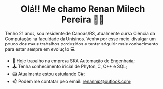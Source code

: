 <h1 align="center"> Olá!! Me chamo Renan Milech Pereira 👨‍💻 </h1>

Tenho 21 anos, sou residente de Canoas/RS, atualmente curso Ciência da Computação na faculdade da Unisinos. Venho por esse meio, divulgar um pouco dos meus trabalhos porduzidos e tentar adquirir mais conhecimento para estar sempre em evolução 💻


- 🧰 Hoje trabalho na empresa SKA Automação de Engenharia;
- 🕹 Tenha conhecimento inicial de Phyton, C, C++ e SQL;
- 📟 Atualmente estou estudando C#; 
- 📫 Podem me contatar pelo email: renanmp@outlook.com;

